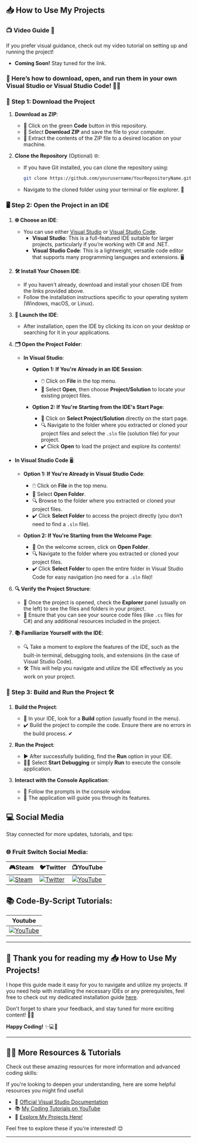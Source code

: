 ## 📥 How to Use My Projects 

### 📺 Video Guide 🎥
If you prefer visual guidance, check out my video tutorial on setting up and running the project! 
- **Coming Soon!** Stay tuned for the link. 

### 🎉 Here’s how to **download**, **open**, and **run** them in your own **Visual Studio** or **Visual Studio Code**! 🚀✨

### 📂 Step 1: Download the Project 

1. **Download as ZIP**:
   - 🌳 Click on the green **Code** button in this repository. 
   - 💾 Select **Download ZIP** and save the file to your computer. 
   - 📂 Extract the contents of the ZIP file to a desired location on your machine. 

2. **Clone the Repository** (Optional) 🌐:
   - If you have Git installed, you can clone the repository using:
     ```bash
     git clone https://github.com/yourusername/YourRepositoryName.git
     ```
   - Navigate to the cloned folder using your terminal or file explorer. 🧭

### 🖥️ Step 2: Open the Project in an IDE

1. **🌐 Choose an IDE**:
   - You can use either [Visual Studio](https://visualstudio.microsoft.com/) or [Visual Studio Code](https://code.visualstudio.com/). 
     - **Visual Studio**: This is a full-featured IDE suitable for larger projects, particularly if you’re working with C# and .NET.
     - **Visual Studio Code**: This is a lightweight, versatile code editor that supports many programming languages and extensions. 🖥️

2. **🛠️ Install Your Chosen IDE**:
   - If you haven't already, download and install your chosen IDE from the links provided above.
   - Follow the installation instructions specific to your operating system (Windows, macOS, or Linux).

3. **🚀 Launch the IDE**:
   - After installation, open the IDE by clicking its icon on your desktop or searching for it in your applications.

4. **🗂️ Open the Project Folder**:
   - **In Visual Studio**:
     - **Option 1: If You're Already in an IDE Session**:
       - 🖱️ Click on **File** in the top menu.
       - 📂 Select **Open**, then choose **Project/Solution** to locate your existing project files.
   
     - **Option 2: If You're Starting from the IDE's Start Page**:
       - 📁 Click on **Select Project/Solution** directly on the start page.
       - 🔍 Navigate to the folder where you extracted or cloned your project files and select the `.sln` file (solution file) for your project.
       - ✔️ Click **Open** to load the project and explore its contents!

  - **In Visual Studio Code** 🖥️:
     - **Option 1: If You're Already in Visual Studio Code**:
       - 🖱️ Click on **File** in the top menu.
       - 📂 Select **Open Folder**.
       - 🔍 Browse to the folder where you extracted or cloned your project files.
       - ✔️ Click **Select Folder** to access the project directly (you don’t need to find a `.sln` file).

     - **Option 2: If You're Starting from the Welcome Page**:
       - 📁 On the welcome screen, click on **Open Folder**.
       - 🔍 Navigate to the folder where you extracted or cloned your project files.
       - ✔️ Click **Select Folder** to open the entire folder in Visual Studio Code for easy navigation (no need for a `.sln` file)!

6. **🔍 Verify the Project Structure**:
   - 📂 Once the project is opened, check the **Explorer** panel (usually on the left) to see the files and folders in your project.
   - 📄 Ensure that you can see your source code files (like `.cs` files for C#) and any additional resources included in the project.

7. **📚 Familiarize Yourself with the IDE**:
   - 🔍 Take a moment to explore the features of the IDE, such as the built-in terminal, debugging tools, and extensions (in the case of Visual Studio Code).
   - 🛠️ This will help you navigate and utilize the IDE effectively as you work on your project.

### 💬 Step 3: Build and Run the Project 🛠️

1. **Build the Project**:
   - 🔧 In your IDE, look for a **Build** option (usually found in the menu). 
   - ✔️ Build the project to compile the code. Ensure there are no errors in the build process. ✔

2. **Run the Project**:
   - ▶️ After successfully building, find the **Run** option in your IDE. 
   - 🏃‍♂️ Select **Start Debugging** or simply **Run** to execute the console application. 

3. **Interact with the Console Application**:
   - 📜 Follow the prompts in the console window. 
   - 🚀 The application will guide you through its features.

## 💻 **Social Media**

Stay connected for more updates, tutorials, and tips:
## <h3> 🌐 Fruit Switch Social Media: </h3>      
| **🎮Steam** | **🐦Twitter** | **📺YouTube** |
|-----------|-------------|--------------|
| [![Steam](https://img.icons8.com/?size=48&id=zNqjI8XKkCv0&format=png)](https://store.steampowered.com/app/2248480/Fruit_Switch/) | [![Twitter](https://img.icons8.com/?size=50&id=phOKFKYpe00C&format=png)](https://x.com/Fruit_Switch) | [![YouTube](https://img.icons8.com/?size=48&id=19318&format=png)](https://www.youtube.com/@FruitSwitchTeam) | 
## 📚 Code-By-Script Tutorials:
| **Youtube** | 
|-----------|
 [![YouTube](https://img.icons8.com/?size=48&id=19318&format=png)](https://www.youtube.com/@CodeByScript) | 
---


## 🙏 **Thank you for reading my 📥 How to Use My Projects!** 

I hope this guide made it easy for you to navigate and utilize my projects. If you need help with installing the necessary IDEs or any prerequisites, feel free to check out my dedicated installation guide [here](#https://github.com/Code-By-Script/How-to-Install-Microsoft-Visual-Studio-Code). 

Don't forget to share your feedback, and stay tuned for more exciting content! 🚀✨


**Happy Coding!** ✨💻🚀

---

## 🧑‍🏫 **More Resources & Tutorials**

Check out these amazing resources for more information and advanced coding skills:

If you're looking to deepen your understanding, here are some helpful resources you might find useful:

- 🌟 [Official Visual Studio Documentation](https://docs.microsoft.com/en-us/visualstudio/)
- 📚 [My Coding Tutorials on YouTube](https://www.youtube.com/@CodeByScript)
- 🚀 [Explore My Projects Here!](https://github.com/Code-By-Script?tab=stars)  

Feel free to explore these if you're interested! 😊

---
